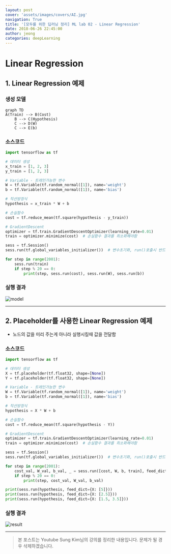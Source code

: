 ```yaml
---
layout: post
cover: 'assets/images/covers/AI.jpg'
navigation: True
title: '[모두를 위한 딥러닝 정리] ML lab 02 - Linear Regression'
date: 2018-06-26 22:45:00
author: jeong
categories: deepLearning
---
```


Linear Regression
===

## 1. Linear Regression 예제
### 생성 모델

```mermaid
graph TD
A(Train) --> B(Cost)
    B --> C(Hypothesis)
    C --> D(W)
    C --> E(b)
```

### 소스코드

```python
import tensorflow as tf

# 데이터 생성
x_train = [1, 2, 3]
y_train = [1, 2, 3]

# Variable - 트레인가능한 변수
W = tf.Variable(tf.random_normal([1]), name='weight')
b = tf.Variable(tf.random_normal([1]), name='bias')

# 직선방정식
hypothesis = x_train * W + b

# 손실함수
cost = tf.reduce_mean(tf.square(hypothesis - y_train))

# GradientDescent
optimizer = tf.train.GradientDescentOptimizer(learning_rate=0.01)
train = optimizer.minimize(cost)  # 손실함수 결과를 최소화해야함

sess = tf.Session()
sess.run(tf.global_variables_initializer())  # 변수초기화, run()호출시 반드시 필요!

for step in range(2001):
    sess.run(train)
    if step % 20 == 0:
        print(step, sess.run(cost), sess.run(W), sess.run(b))
```

### 실행 결과
![model](../assets/images/ML_lab_02/01.png)
***
## 2. Placeholder를 사용한 Linear Regression 예제
* 노드의 값을 미리 주는게 아니라 실행시킬때 값을 전달함
### 소스코드

```python
import tensorflow as tf

# 데이터 생성
X = tf.placeholder(tf.float32, shape=[None])
Y = tf.placeholder(tf.float32, shape=[None])

# Variable - 트레인가능한 변수
W = tf.Variable(tf.random_normal([1]), name='weight')
b = tf.Variable(tf.random_normal([1]), name='bias')

# 직선방정식
hypothesis = X * W + b

# 손실함수
cost = tf.reduce_mean(tf.square(hypothesis - Y))

# GradientDescent
optimizer = tf.train.GradientDescentOptimizer(learning_rate=0.01)
train = optimizer.minimize(cost)  # 손실함수 결과를 최소화해야함

sess = tf.Session()
sess.run(tf.global_variables_initializer())  # 변수초기화, run()호출시 반드시 필요!

for step in range(2001):
    cost_val, W_val, b_val, _ = sess.run([cost, W, b, train], feed_dict={X: [1, 2, 3, 4, 5], Y: [2.1, 3.1, 4.1, 5.1, 6.1]})
    if step % 20 == 0:
        print(step, cost_val, W_val, b_val)

print(sess.run(hypothesis, feed_dict={X: [5]}))
print(sess.run(hypothesis, feed_dict={X: [2.5]}))
print(sess.run(hypothesis, feed_dict={X: [1.5, 3.5]}))

```

### 실행 결과
![result](../assets/images/ML_lab_02/03.png)
***
> 본 포스트는 Youtube Sung Kim님의 강의를 정리한 내용입니다. 문제가 될 경우 삭제하겠습니다.
